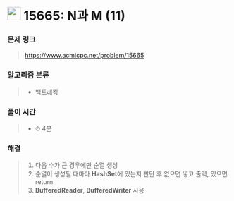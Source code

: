 # <img src="https://static.solved.ac/tier_small/9.svg" width=30> 15665: N과 M (11)

### 문제 링크

> https://www.acmicpc.net/problem/15665

### 알고리즘 분류
>- 백트래킹

### 풀이 시간

> - ⏱ 4분

### 해결

> 1. 다음 수가 큰 경우에만 순열 생성
> 2. 순열이 생성될 때마다 **HashSet**에 있는지 판단 후 없으면 넣고 출력, 있으면 return 
> 3. **BufferedReader**, **BufferedWriter** 사용